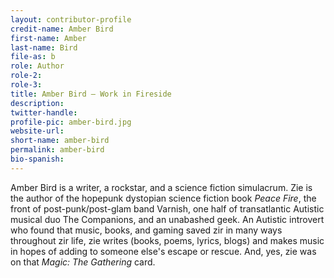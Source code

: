 ```yaml
---
layout: contributor-profile
credit-name: Amber Bird
first-name: Amber
last-name: Bird
file-as: b
role: Author
role-2:
role-3:
title: Amber Bird — Work in Fireside
description:
twitter-handle:
profile-pic: amber-bird.jpg
website-url:
short-name: amber-bird
permalink: amber-bird
bio-spanish:
---
```

Amber Bird is a writer, a rockstar, and a science fiction simulacrum. Zie is the author of the hopepunk dystopian science fiction book _Peace Fire_, the front of post-punk/post-glam band Varnish, one half of transatlantic Autistic musical duo The Companions, and an unabashed geek. An Autistic introvert who found that music, books, and gaming saved zir in many ways throughout zir life, zie writes (books, poems, lyrics, blogs) and makes music in hopes of adding to someone else's escape or rescue. And, yes, zie was on that _Magic: The Gathering_ card.
